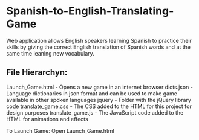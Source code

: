 # Spanish-to-English-Translating-Game
Web application allows English speakers learning Spanish to practice their skills by giving the correct English translation of Spanish words and at the same time leaning new vocabulary.

## File Hierarchyn:
Launch_Game.html - Opens a new game in an internet browser
dicts.json - Language dictionaries in json format and can be used to make game available in other spoken languages
jquery - Folder with the jQuery library code
translate_game.css - The CSS added to the HTML for this project for design purposes
translate_game.js - The JavaScript code added to the HTML for animations and effects

To Launch Game:
Open Launch_Game.html
